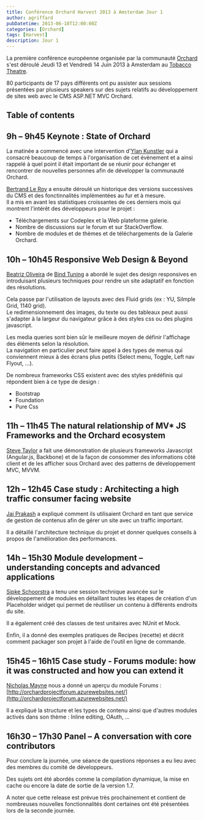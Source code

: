 ```yaml
---
title: Conférence Orchard Harvest 2013 à Amsterdam Jour 1
author: agriffard
pubDatetime: 2013-06-18T12:00:00Z
categories: [Orchard]
tags: [Harvest]
description: Jour 1
---
```


La première conférence européenne organisée par la communauté [Orchard](http://orchardproject.fr/) s'est déroulé Jeudi 13 et Vendredi 14 Juin 2013 à Amsterdam au [Tobacco Theatre](http://tobacco.nl/engels/index.html).

80 participants de 17 pays différents ont pu assister aux sessions présentées par plusieurs speakers sur des sujets relatifs au développement de sites web avec le CMS ASP.NET MVC Orchard.

## Table of contents

## 9h – 9h45 Keynote : State of Orchard

La matinée a commencé avec une intervention d'[Ylan Kunstler](http://euro2013.orchardharvest.org/speaker/ylan-kunstler) qui a consacré beaucoup de temps à l'organisation de cet évènement et a ainsi rappelé à quel point il était important de se réunir pour échanger et rencontrer de nouvelles personnes afin de développer la communauté Orchard.

[Bertrand Le Roy](http://euro2013.orchardharvest.org/speaker/bertrand-le-roy) a ensuite déroulé un historique des versions successives du CMS et des fonctinnalités implémentées au fur et à mesure.  
Il a mis en avant les statistiques croissantes de ces derniers mois qui montrent l'intérêt des développeurs pour le projet :

- Téléchargements sur Codeplex et la Web plateforme galerie.
- Nombre de discussions sur le forum et sur StackOverflow.
- Nombre de modules et de thèmes et de téléchargements de la Galerie Orchard.

## 10h – 10h45 Responsive Web Design &amp; Beyond

[Beatriz Oliveira](http://euro2013.orchardharvest.org/speaker/beatriz-oliveira) de [Bind Tuning](http://bindtuning.com/cms/orchard/orchard-1) a abordé le sujet des design responsives en introduisant plusieurs techniques pour rendre un site adaptatif en fonction des résolutions.

Cela passe par l'utilisation de layouts avec des Fluid grids (ex : YU, Silmple Grid, 1140 grid).  
Le redimensionnement des images, du texte ou des tableaux peut aussi s'adapter à la largeur du navigateur grâce à des styles css ou des plugins javascript.

Les media queries sont bien sûr le meilleure moyen de définir l'affichage des éléments selon la résolution.  
La navigation en particulier peut faire appel à des types de menus qui conviennent mieux à des écrans plus petits (Select menu, Toggle, Left nav Flyout, …).

De nombreux frameworks CSS existent avec des styles prédéfinis qui répondent bien à ce type de design :

- Bootstrap
- Foundation
- Pure Css

## 11h – 11h45 The natural relationship of MV\* JS Frameworks and the Orchard ecosystem

[Steve Taylor](http://euro2013.orchardharvest.org/speaker/steve-taylor) a fait une démonstration de plusieurs frameworks Javascript (Angular.js, Backbone) et de la façon de consommer des informations côté client et de les afficher sous Orchard avec des patterns de développement MVC, MVVM.

## 12h – 12h45 Case study : Architecting a high traffic consumer facing website

[Jai Prakash](http://euro2013.orchardharvest.org/speaker/jai-prakash) a expliqué comment ils utilisaient Orchard en tant que service de gestion de contenus afin de gérer un site avec un traffic important.

Il a détaillé l'architecture technique du projet et donner quelques conseils à propos de l'amélioration des performances.

## 14h – 15h30 Module development – understanding concepts and advanced applications

[Sipke Schoorstra](http://euro2013.orchardharvest.org/speaker/sipke-schoorstra) a tenu une session technique avancée sur le développement de modules en détaillant toutes les étapes de création d'un Placeholder widget qui permet de réutiliser un contenu à différents endroits du site.

Il a également créé des classes de test unitaires avec NUnit et Mock.

Enfin, il a donné des exemples pratiques de Recipes (recette) et décrit comment packager son projet à l'aide de l'outil en ligne de commande.

## 15h45 – 16h15 Case study - Forums module: how it was constructed and how you can extend it

[Nicholas Mayne](http://euro2013.orchardharvest.org/speaker/nicholas-mayne) nous a donné un aperçu du module Forums : [http://orchardprojectforum.azurewebsites.net/](http://orchardprojectforum.azurewebsites.net/)

Il a expliqué la structure et les types de contenu ainsi que d'autres modules activés dans son thème : Inline editing, OAuth, …

## 16h30 – 17h30 Panel – A conversation with core contributors

Pour conclure la journée, une séance de questions réponses a eu lieu avec des membres du comité de développeurs.

Des sujets ont été abordés comme la compilation dynamique, la mise en cache ou encore la date de sortie de la version 1.7.

A noter que cette release est prévue très prochainement et contient de nombreuses nouvelles fonctionnalités dont certaines ont été présentées lors de la seconde journée.
